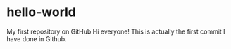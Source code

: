 # hello-world
My first repository on GitHub
Hi everyone!
This is actually the first commit I have done in Github.
